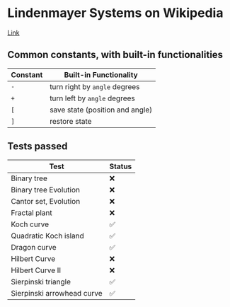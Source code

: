# Lindenmayer Systems on Wikipedia

[Link](https://en.wikipedia.org/wiki/L-system)

## Common constants, with built-in functionalities

| Constant | Built-in Functionality          |
| -------- | ------------------------------- |
| `-`      | turn right by `angle` degrees   |
| `+`      | turn left by `angle` degrees    |
| `[`      | save state (position and angle) |
| `]`      | restore state                   |

## Tests passed

| Test                       | Status |
| -------------------------- | ------ |
| Binary tree                | ❌      |
| Binary tree Evolution      | ❌      |
| Cantor set, Evolution      | ❌      |
| Fractal plant              | ❌      |
| Koch curve                 | ✅      |
| Quadratic Koch island      | ✅      |
| Dragon curve               | ✅      |
| Hilbert Curve              | ❌      |
| Hilbert Curve II           | ❌      |
| Sierpinski triangle        | ✅      |
| Sierpinski arrowhead curve | ✅      |
